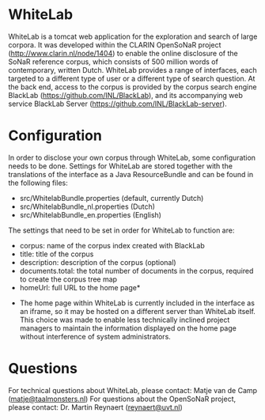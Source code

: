 WhiteLab
========

WhiteLab is a tomcat web application for the exploration and search of large corpora. It was developed within the CLARIN OpenSoNaR project (http://www.clarin.nl/node/1404) to enable the online disclosure of the SoNaR reference corpus, which consists of 500 million words of contemporary, written Dutch. WhiteLab provides a range of interfaces, each targeted to a different type of user or a different type of search question. At the back end, access to the corpus is provided by the corpus search engine BlackLab (https://github.com/INL/BlackLab), and its accompanying web service BlackLab Server (https://github.com/INL/BlackLab-server).

Configuration
=============

In order to disclose your own corpus through WhiteLab, some configuration needs to be done. Settings for WhiteLab are stored together with the translations of the interface as a Java ResourceBundle and can be found in the following files:
- src/WhitelabBundle.properties (default, currently Dutch)
- src/WhitelabBundle_nl.properties (Dutch)
- src/WhitelabBundle_en.properties (English)

The settings that need to be set in order for WhiteLab to function are:
- corpus: name of the corpus index created with BlackLab
- title: title of the corpus
- description: description of the corpus (optional)
- documents.total: the total number of documents in the corpus, required to create the corpus tree map
- homeUrl: full URL to the home page*

* The home page within WhiteLab is currently included in the interface as an iframe, so it may be hosted on a different server than WhiteLab itself. This choice was made to enable less technically inclined project managers to maintain the information displayed on the home page without interference of system administrators.

Questions
=========

For technical questions about WhiteLab, please contact: Matje van de Camp (matje@taalmonsters.nl)
For questions about the OpenSoNaR project, please contact: Dr. Martin Reynaert (reynaert@uvt.nl)

